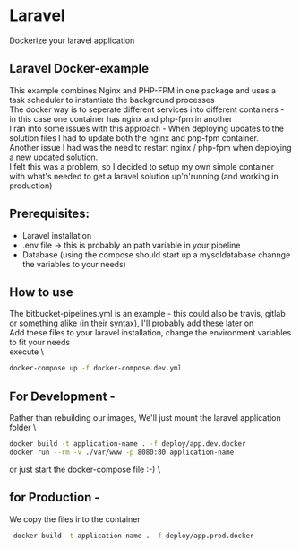 # Laravel

Dockerize your laravel application 

##  Laravel Docker-example
This example combines Nginx and PHP-FPM in one package
and uses a task scheduler to instantiate the background processes \
The docker way is to seperate different services into different containers - 
in this case one container has nginx and php-fpm in another \
I ran into some issues with this approach - When deploying updates to the solution files I had to update both the nginx and php-fpm container. \
Another issue I had was the need to restart nginx / php-fpm when deploying a new updated solution. \
I felt this was a problem, so I decided to setup my own simple container with what's needed to get a laravel solution up'n'running (and working in production) 
## Prerequisites: 
 * Laravel installation
 * .env file -> this is probably an path variable in your pipeline
 * Database (using the compose should start up a mysqldatabase channge the variables to your needs)
## How to use 
 The bitbucket-pipelines.yml is an example - this could also be travis, gitlab or something alike (in their syntax), I'll probably add these later on \
 Add these files to your laravel installation, change the environment variables to fit your needs \
 execute \
 ``` bash
 docker-compose up -f docker-compose.dev.yml
 ```
## For Development - 
Rather than rebuilding our images, We'll just mount the laravel application folder \
``` bash
docker build -t application-name . -f deploy/app.dev.docker 
docker run --rm -v ./var/www -p 8080:80 application-name
```
or just start the docker-compose file :-) \
## for Production - 
We copy the files into the container
``` bash
 docker build -t application-name . -f deploy/app.prod.docker 
```

